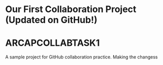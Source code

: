 # Our First Collaboration Project (Updated on GitHub!)
# ARCAPCOLLABTASK1
A sample project for GitHub collaboration practice.
Making the changess
